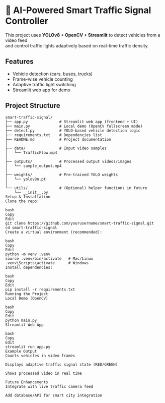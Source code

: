 # 🚦 AI-Powered Smart Traffic Signal Controller

This project uses **YOLOv8 + OpenCV + Streamlit** to detect vehicles from a video feed  
and control traffic lights adaptively based on real-time traffic density.

## Features
- Vehicle detection (cars, buses, trucks)  
- Frame-wise vehicle counting  
- Adaptive traffic light switching  
- Streamlit web app for demo  

## Project Structure
```plaintext
smart-traffic-signal/
├── app.py              # Streamlit web app (frontend + UI)
├── main.py             # Local demo (OpenCV fullscreen mode)
├── detect.py           # YOLO-based vehicle detection logic
├── requirements.txt    # Dependencies list
├── README.md           # Project documentation
│
├── data/               # Input video samples
│   └── TrafficFlow.mp4
│
├── outputs/            # Processed output videos/images
│   └── sample_output.mp4
│
├── weights/            # Pre-trained YOLO weights
│   └── yolov8n.pt
│
└── utils/              # (Optional) helper functions in future
    └── __init__.py
Setup & Installation
Clone the repo:

bash
Copy
Edit
git clone https://github.com/yourusername/smart-traffic-signal.git
cd smart-traffic-signal
Create a virtual environment (recommended):

bash
Copy
Edit
python -m venv .venv
source .venv/bin/activate   # Mac/Linux
.venv\Scripts\activate      # Windows
Install dependencies:

bash
Copy
Edit
pip install -r requirements.txt
Running the Project
Local Demo (OpenCV)

bash
Copy
Edit
python main.py
Streamlit Web App

bash
Copy
Edit
streamlit run app.py
Example Output
Counts vehicles in video frames

Displays adaptive traffic signal state (RED/GREEN)

Shows processed video in real time

Future Enhancements
Integrate with live traffic camera feed

Add database/API for smart city integration